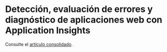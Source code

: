 <properties
	pageTitle="Detección, evaluación de errores y diagnóstico de aplicaciones web J2EE"
	description="Analice los bloqueos y detecte y diagnostique problemas de rendimiento en sus aplicaciones web de Java."
	authors="alancameronwills"
	services="application-insights"
    documentationCenter=""
	manager="douge"/>

<tags
	ms.service="application-insights"
	ms.workload="tbd"
	ms.tgt_pltfrm="ibiza"
	ms.devlang="na"
	ms.topic="article" 
	ms.date="02/04/2016"
	ms.author="awills"/>

# Detección, evaluación de errores y diagnóstico de aplicaciones web con Application Insights

Consulte el [artículo consolidado](app-insights-detect-triage-diagnose.md).
 

<!---HONumber=AcomDC_0211_2016-->